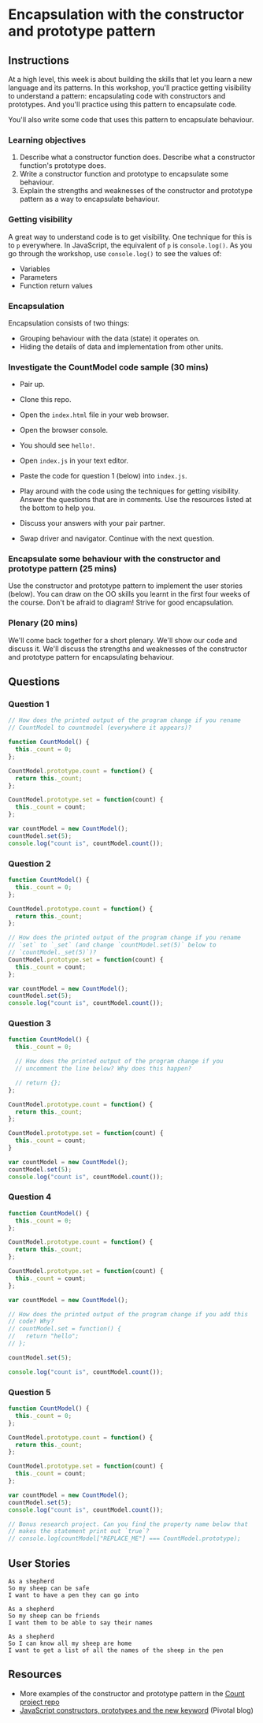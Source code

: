 # Encapsulation with the constructor and prototype pattern

## Instructions

At a high level, this week is about building the skills that let you learn a new language and its patterns.  In this workshop, you'll practice getting visibility to understand a pattern: encapsulating code with constructors and prototypes.  And you'll practice using this pattern to encapsulate code.

You'll also write some code that uses this pattern to encapsulate behaviour.

### Learning objectives

1. Describe what a constructor function does.  Describe what a constructor function's prototype does.
2. Write a constructor function and prototype to encapsulate some behaviour.
3. Explain the strengths and weaknesses of the constructor and prototype pattern as a way to encapsulate behaviour.

### Getting visibility

A great way to understand code is to get visibility.  One technique for this is to `p` everywhere.   In JavaScript, the equivalent of `p` is `console.log()`. As you go through the workshop, use `console.log()` to see the values of:

* Variables
* Parameters
* Function return values

### Encapsulation

Encapsulation consists of two things:

* Grouping behaviour with the data (state) it operates on.
* Hiding the details of data and implementation from other units.

### Investigate the CountModel code sample (30 mins)

* Pair up.

* Clone this repo.

* Open the `index.html` file in your web browser.

* Open the browser console.

* You should see `hello!`.

* Open `index.js` in your text editor.

* Paste the code for question 1 (below) into `index.js`.

* Play around with the code using the techniques for getting visibility. Answer the questions that are in comments.  Use the resources listed at the bottom to help you.

* Discuss your answers with your pair partner.

* Swap driver and navigator.  Continue with the next question.

### Encapsulate some behaviour with the constructor and prototype pattern (25 mins)

Use the constructor and prototype pattern to implement the user stories (below).  You can draw on the OO skills you learnt in the first four weeks of the course.  Don't be afraid to diagram! Strive for good encapsulation.

### Plenary (20 mins)

We'll come back together for a short plenary.  We'll show our code and discuss it.  We'll discuss the strengths and weaknesses of the constructor and prototype pattern for encapsulating behaviour.

## Questions

### Question 1

```js
// How does the printed output of the program change if you rename
// CountModel to countmodel (everywhere it appears)?

function CountModel() {
  this._count = 0;
};

CountModel.prototype.count = function() {
  return this._count;
};

CountModel.prototype.set = function(count) {
  this._count = count;
};

var countModel = new CountModel();
countModel.set(5);
console.log("count is", countModel.count());
```

### Question 2

```js
function CountModel() {
  this._count = 0;
};

CountModel.prototype.count = function() {
  return this._count;
};

// How does the printed output of the program change if you rename
// `set` to `_set` (and change `countModel.set(5)` below to
// `countModel._set(5)`)?
CountModel.prototype.set = function(count) {
  this._count = count;
};

var countModel = new CountModel();
countModel.set(5);
console.log("count is", countModel.count());
```

### Question 3

```js
function CountModel() {
  this._count = 0;

  // How does the printed output of the program change if you
  // uncomment the line below? Why does this happen?

  // return {};
};

CountModel.prototype.count = function() {
  return this._count;
};

CountModel.prototype.set = function(count) {
  this._count = count;
}

var countModel = new CountModel();
countModel.set(5);
console.log("count is", countModel.count());
```

### Question 4

```js
function CountModel() {
  this._count = 0;
};

CountModel.prototype.count = function() {
  return this._count;
};

CountModel.prototype.set = function(count) {
  this._count = count;
};

var countModel = new CountModel();

// How does the printed output of the program change if you add this
// code? Why?
// countModel.set = function() {
//   return "hello";
// };

countModel.set(5);

console.log("count is", countModel.count());
```

### Question 5

```js
function CountModel() {
  this._count = 0;
};

CountModel.prototype.count = function() {
  return this._count;
};

CountModel.prototype.set = function(count) {
  this._count = count;
};

var countModel = new CountModel();
countModel.set(5);
console.log("count is", countModel.count());

// Bonus research project. Can you find the property name below that
// makes the statement print out `true`?
// console.log(countModel["REPLACE_ME"] === CountModel.prototype);
```

## User Stories

```
As a shepherd
So my sheep can be safe
I want to have a pen they can go into
```

```
As a shepherd
So my sheep can be friends
I want them to be able to say their names
```

```
As a shepherd
So I can know all my sheep are home
I want to get a list of all the names of the sheep in the pen
```

## Resources

- More examples of the constructor and prototype pattern in the [Count project repo](https://github.com/maryrosecook/count)
- [JavaScript constructors, prototypes and the new keyword](https://blog.pivotal.io/labs/labs/javascript-constructors-prototypes-and-the-new-keyword) (Pivotal blog)
